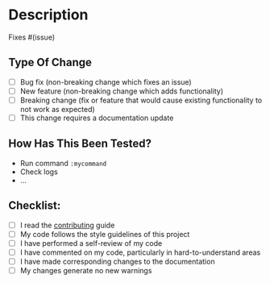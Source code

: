 # Description

[comment]: <> (Please include a summary of the change and which issue is fixed.)
[comment]: <> (List any dependencies that are required for this change.)

Fixes #(issue)

## Type Of Change

[comment]: <> (Please check the relevant options.)

- [ ] Bug fix (non-breaking change which fixes an issue)
- [ ] New feature (non-breaking change which adds functionality)
- [ ] Breaking change (fix or feature that would cause existing functionality to not work as expected)
- [ ] This change requires a documentation update

## How Has This Been Tested?

[comment]: <> (Please describe the tests that you ran to verify your changes.)
[comment]: <> (Provide instructions so we can reproduce.)
[comment]: <> (Please also list any relevant details for your test configuration)

- Run command `:mycommand`
- Check logs
- ...

## Checklist:

- [ ] I read the [contributing](https://github.com/ChristianChiarulli/LunarVim/blob/rolling/CONTRIBUTING.md) guide
- [ ] My code follows the style guidelines of this project
- [ ] I have performed a self-review of my code
- [ ] I have commented on my code, particularly in hard-to-understand areas
- [ ] I have made corresponding changes to the documentation
- [ ] My changes generate no new warnings
